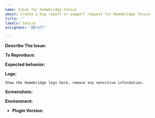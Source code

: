 ```yaml
---
name: Issue for homebridge-tessie
about: Create a bug report or support request for Homebridge Tessie
title: ''
labels: tessie
assignees: '@Bre77'

---
```


<!-- You must use the issue template below when submitting a bug -->

**Describe The Issue:**
<!-- A clear and concise description of what the bug is. -->

**To Reproduce:**
<!-- Steps to reproduce the behavior. -->

**Expected behavior:**
<!-- A clear and concise description of what you expected to happen. -->

**Logs:**

```
Show the Homebridge logs here, remove any sensitive information.
```

**Screenshots:**
<!-- If applicable, add screenshots to help explain your problem. -->

**Environment:**

* **Plugin Version**:

<!-- Click the "Preview" tab before you submit to ensure the formatting is correct. -->
